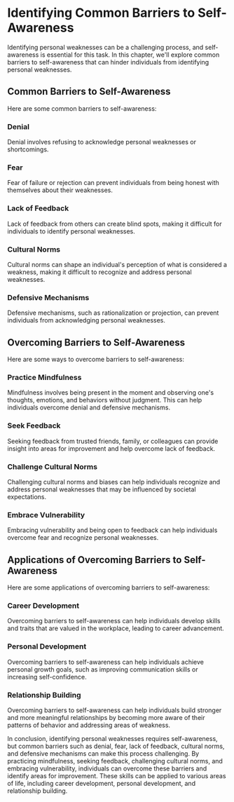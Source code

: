 Identifying Common Barriers to Self-Awareness
=======================================================================================

Identifying personal weaknesses can be a challenging process, and self-awareness is essential for this task. In this chapter, we'll explore common barriers to self-awareness that can hinder individuals from identifying personal weaknesses.

Common Barriers to Self-Awareness
---------------------------------

Here are some common barriers to self-awareness:

### Denial

Denial involves refusing to acknowledge personal weaknesses or shortcomings.

### Fear

Fear of failure or rejection can prevent individuals from being honest with themselves about their weaknesses.

### Lack of Feedback

Lack of feedback from others can create blind spots, making it difficult for individuals to identify personal weaknesses.

### Cultural Norms

Cultural norms can shape an individual's perception of what is considered a weakness, making it difficult to recognize and address personal weaknesses.

### Defensive Mechanisms

Defensive mechanisms, such as rationalization or projection, can prevent individuals from acknowledging personal weaknesses.

Overcoming Barriers to Self-Awareness
-------------------------------------

Here are some ways to overcome barriers to self-awareness:

### Practice Mindfulness

Mindfulness involves being present in the moment and observing one's thoughts, emotions, and behaviors without judgment. This can help individuals overcome denial and defensive mechanisms.

### Seek Feedback

Seeking feedback from trusted friends, family, or colleagues can provide insight into areas for improvement and help overcome lack of feedback.

### Challenge Cultural Norms

Challenging cultural norms and biases can help individuals recognize and address personal weaknesses that may be influenced by societal expectations.

### Embrace Vulnerability

Embracing vulnerability and being open to feedback can help individuals overcome fear and recognize personal weaknesses.

Applications of Overcoming Barriers to Self-Awareness
-----------------------------------------------------

Here are some applications of overcoming barriers to self-awareness:

### Career Development

Overcoming barriers to self-awareness can help individuals develop skills and traits that are valued in the workplace, leading to career advancement.

### Personal Development

Overcoming barriers to self-awareness can help individuals achieve personal growth goals, such as improving communication skills or increasing self-confidence.

### Relationship Building

Overcoming barriers to self-awareness can help individuals build stronger and more meaningful relationships by becoming more aware of their patterns of behavior and addressing areas of weakness.

In conclusion, identifying personal weaknesses requires self-awareness, but common barriers such as denial, fear, lack of feedback, cultural norms, and defensive mechanisms can make this process challenging. By practicing mindfulness, seeking feedback, challenging cultural norms, and embracing vulnerability, individuals can overcome these barriers and identify areas for improvement. These skills can be applied to various areas of life, including career development, personal development, and relationship building.
